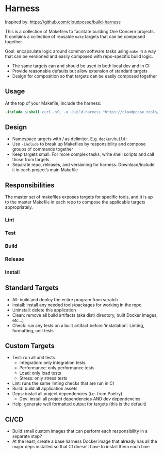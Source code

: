 # Harness

Inspired by: https://github.com/cloudposse/build-harness

This is a collection of Makefiles to facilitate building One Concern projects. It contains a collection of reusable `make` targets that can be composed together.

Goal: encapsulate logic around common software tasks using `make` in a way that can be versioned and easily composed with repo-specific build logic.

- The same targets can and should be used in both local dev and in CI
- Provide reasonable defaults but allow extension of standard targets
- Design for composition so that targets can be easily composed together

## Usage

At the top of your Makefile, include the harness:

```makefile
-include $(shell curl -sSL -o .build-harness "https://cloudposse.tools/build-harness"; echo .build-harness)
```

## Design

- Namespace targets with / as delimiter. E.g. `docker/build:`
- Use `-include` to break up Makefiles by responsibility and compose groups of commands together
- Keep targets small. For more complex tasks, write shell scripts and call those from targets
- Separate repo, releases, and versioning for harness. Download/include it in each project’s main Makefile

## Responsibilities

The master set of makefiles exposes targets for specific tools, and it is up to the master Makefile in each repo to compose the applicable targets appropriately.

### Lint

### Test

### Build

### Release

### Install

## Standard Targets

- All: build and deploy the entire program from scratch 
- Install: install any needed tools/packages for working in the repo
- Uninstall: delete this application
- Clean: remove all build artifacts (aka dist/ directory, built Docker images, etc…)
- Check: run any tests on a built artifact before ‘installation’. Linting, formatting, unit tests

## Custom Targets

- Test: run all unit tests
    - Integration: only integration tests
    - Performance: only performance tests
    - Load: only load tests
    - Stress: only stress tests
- Lint: runs the same linting checks that are run in CI
- Build: build all application assets
- Deps: install all project dependencies (i.e. from Poetry)
    - Dev: install all project dependencies AND dev dependencies 
- Help: generate well formatted output for targets (this is the default)

## CI/CD

- Build small custom images that can perform each responsibility in a separate step?
- At the least, create a base harness Docker image that already has all the major deps installed so that CI doesn’t have to install them each time
